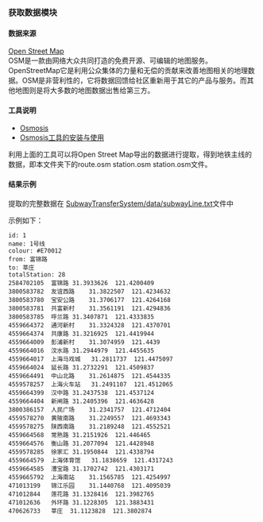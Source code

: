 ### 获取数据模块

#### 数据来源

[Open Street Map](https://www.openstreetmap.org/#map=5/47.725/21.138)   
OSM是一款由网络大众共同打造的免费开源、可编辑的地图服务。OpenStreetMap它是利用公众集体的力量和无偿的贡献来改善地图相关的地理数据。OSM是非营利性的，它将数据回馈给社区重新用于其它的产品与服务。而其他地图则是将大多数的地图数据出售给第三方。

#### 工具说明

* [Osmosis](https://wiki.openstreetmap.org/wiki/Osmosis/Installation#Windows)
* [Osmosis工具的安装与使用](http://jarily.com/study/2016/08/10/osmosis.html)

利用上面的工具可以将Open Street Map导出的数据进行提取，得到地铁主线的数据，即本文件夹下的route.osm station.osm station.osm文件。

#### 结果示例

提取的完整数据在 [SubwayTransferSystem/data/subwayLine.txt](https://github.com/BaiJiazm/SubwayTransferSystem/tree/master/SubwayTransferSystem/data/subwayLine.txt)文件中

示例如下：
```
id: 1
name: 1号线
colour: #E70012
from: 富锦路
to: 莘庄
totalStation: 28
2584702105	富锦路	31.3933626	121.4200409
3800583782	友谊西路	31.3822507	121.4234632
3800583780	宝安公路	31.3706177	121.4264168
3800583781	共富新村	31.3561191	121.4294836
3800583785	呼兰路	31.3407871	121.4333835
4559664372	通河新村	31.3324328	121.4370701
4559664374	共康路	31.3216925	121.4419944
4559664009	彭浦新村	31.3074959	121.4439
4559664016	汶水路	31.2944979	121.4455635
4559664017	上海马戏城	31.2811737	121.4475097
4559664024	延长路	31.2732291	121.4509837
4559664491	中山北路	31.2614875	121.4544335
4559578257	上海火车站	31.2491107	121.4512065
4559664399	汉中路	31.2437538	121.4537124
4559664404	新闸路	31.2405396	121.4636428
3800386157	人民广场	31.2341757	121.4712404
4559578270	黄陂南路	31.2249557	121.4693343
4559578275	陕西南路	31.2189248	121.4552521
4559664568	常熟路	31.2151926	121.446465
4559664576	衡山路	31.2077094	121.4428948
4559578285	徐家汇	31.1950844	121.4338794
4559664579	上海体育馆	31.1838659	121.4317243
4559664585	漕宝路	31.1702742	121.4303171
4559665792	上海南站	31.1565785	121.4254997
471013199	锦江乐园	31.1440768	121.4095039
471012844	莲花路	31.1328416	121.3982765
471012636	外环路	31.1228305	121.3883431
470626733	莘庄	31.1123828	121.3802874
```